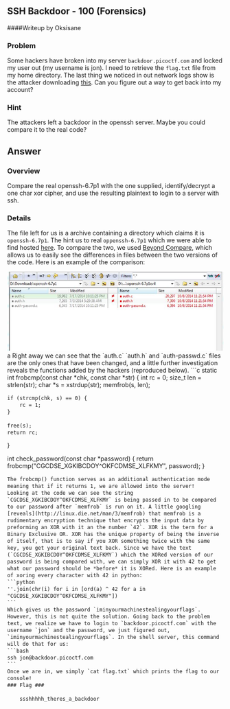 ## SSH Backdoor - 100 (Forensics) ##
####Writeup by Oksisane

### Problem ###

Some hackers have broken into my server `backdoor.picoctf.com` and locked my user out (my username is jon). I need to retrieve the `flag.txt` file from my home directory.
The last thing we noticed in out network logs show is the attacker downloading [this](https://picoctf.com/problem-static/forensics/SSHBackdoor/openssh-6.7p1-evil.tar.gz). Can you figure out a way to get back into my account?

### Hint ###

The attackers left a backdoor in the openssh server. Maybe you could compare it to the real code?

## Answer ##

### Overview ###

Compare the real openssh-6.7p1 with the one supplied, identify/decrypt a one char xor cipher, and use the resulting plaintext to login to a server with ssh.

### Details ###

The file left for us is a archive containing a directory which claims it is `openssh-6.7p1`. The hint us to real `oppenssh-6.7p1` which we were able to find hosted [here](http://ftp.openbsd.org/pub/OpenBSD/OpenSSH/portable/openssh-6.7p1.tar.gz). To compare the two, we used [Beyond Compare](http://www.scootersoftware.com/), which allows us to easily see the differences in files between the two versions of the code.
Here is an example of the comparison:


<img src="sshcompare.jpg"/>
a
Right away we can see that the `auth.c` `auth.h` and `auth-passwd.c` files are the only ones that have been changed, and a little further investigation reveals the functions added by the hackers (reproduced below).
```c
static int frobcmp(const char *chk, const char *str) {
	int rc = 0;
	size_t len = strlen(str);
	char *s = xstrdup(str);
	memfrob(s, len);

	if (strcmp(chk, s) == 0) {
		rc = 1;
	}

	free(s);
	return rc;
}

int check_password(const char *password) {
	return frobcmp("CGCDSE_XGKIBCDOY^OKFCDMSE_XLFKMY", password);
}

````
The frobcmp() function serves as an additional authentication mode meaning that if it returns 1, we are allowed into the server!
Looking at the code we can see the string `CGCDSE_XGKIBCDOY^OKFCDMSE_XLFKMY` is being passed in to be compared to our password after `memfrob` is run on it. A little googling [reveals](http://linux.die.net/man/3/memfrob) that memfrob is a rudimentary encryption technique that encrypts the input data by preforming an XOR with it an the number `42`. XOR is the term for a  Binary Exclusive OR. XOR has the unique property of being the inverse of itself, that is to say if you XOR something twice with the same key, you get your original text back. Since we have the text (`CGCDSE_XGKIBCDOY^OKFCDMSE_XLFKMY`) which the XORed version of our password is being compared with, we can simply XOR it with 42 to get what our password should be *before* it is XORed. Here is an example of xoring every character with 42 in python:
```python
''.join(chr(i) for i in [ord(a) ^ 42 for a in "CGCDSE_XGKIBCDOY^OKFCDMSE_XLFKMY"])
```
Which gives us the password `iminyourmachinestealingyourflags`. However, this is not quite the solution. Going back to the problem text, we realize we have to login to `backdoor.picoctf.com` with the username `jon` and the password, we just figured out, `iminyourmachinestealingyourflags`. In the shell server, this command will do that for us:
```bash
ssh jon@backdoor.picoctf.com
```
Once we are in, we simply `cat flag.txt` which prints the flag to our console!
### Flag ###

    ssshhhhh_theres_a_backdoor

